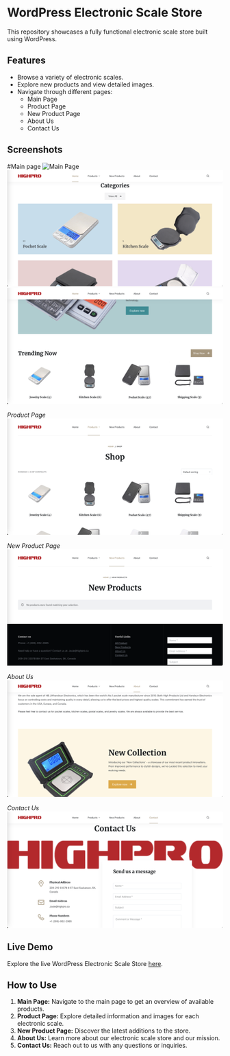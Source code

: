 # WordPress Electronic Scale Store

This repository showcases a fully functional electronic scale store built using WordPress.

## Features

- Browse a variety of electronic scales.
- Explore new products and view detailed images.
- Navigate through different pages:
  - Main Page
  - Product Page
  - New Product Page
  - About Us
  - Contact Us

## Screenshots
#Main page
![Main Page](main.png)
![Main Page](main1.png)
![Main Page](main2.png)

*Product Page*
![Product Page](product.png)

*New Product Page*
![New Product Page](newproduct.png)

*About Us*
![About Us Page](about.png)

*Contact Us*
![Contact Us Page](contactus.png)


## Live Demo

Explore the live WordPress Electronic Scale Store [here]([insert-link-to-live-website](https://highpro.ca/)).

## How to Use

1. **Main Page:** Navigate to the main page to get an overview of available products.
2. **Product Page:** Explore detailed information and images for each electronic scale.
3. **New Product Page:** Discover the latest additions to the store.
4. **About Us:** Learn more about our electronic scale store and our mission.
5. **Contact Us:** Reach out to us with any questions or inquiries.



